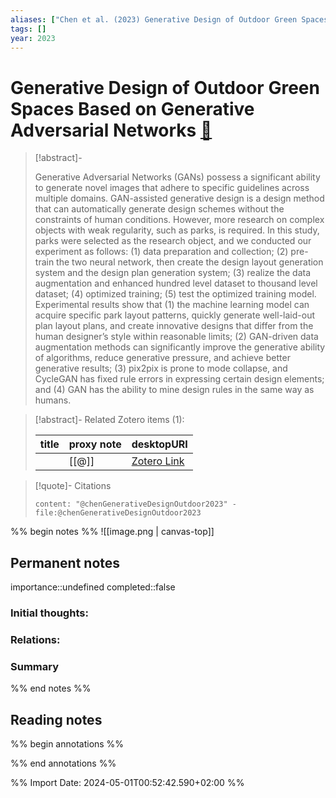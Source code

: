 ```yaml
---
aliases: ["Chen et al. (2023) Generative Design of Outdoor Green Spaces Based on Generative Adversarial Networks"]
tags: []
year: 2023
---
```

# Generative Design of Outdoor Green Spaces Based on Generative Adversarial Networks [📖](zotero://select/library/items/ZXD758SX)

> [!abstract]-
> 
> Generative Adversarial Networks (GANs) possess a significant ability to generate novel images that adhere to specific guidelines across multiple domains. GAN-assisted generative design is a design method that can automatically generate design schemes without the constraints of human conditions. However, more research on complex objects with weak regularity, such as parks, is required. In this study, parks were selected as the research object, and we conducted our experiment as follows: (1) data preparation and collection; (2) pre-train the two neural network, then create the design layout generation system and the design plan generation system; (3) realize the data augmentation and enhanced hundred level dataset to thousand level dataset; (4) optimized training; (5) test the optimized training model. Experimental results show that (1) the machine learning model can acquire specific park layout patterns, quickly generate well-laid-out plan layout plans, and create innovative designs that differ from the human designer’s style within reasonable limits; (2) GAN-driven data augmentation methods can significantly improve the generative ability of algorithms, reduce generative pressure, and achieve better generative results; (3) pix2pix is prone to mode collapse, and CycleGAN has fixed rule errors in expressing certain design elements; and (4) GAN has the ability to mine design rules in the same way as humans.
> 

> [!abstract]- Related Zotero items (1):  
>
> | title | proxy note | desktopURI |
> | --- | --- | --- |
> |  | [[@]] | [Zotero Link]() |  |

> [!quote]- Citations
> 
> ```query
> content: "@chenGenerativeDesignOutdoor2023" -file:@chenGenerativeDesignOutdoor2023
> ```

%% begin notes %%
![[image.png | canvas-top]]
## Permanent notes
importance::undefined
completed::false
### Initial thoughts:


### Relations:


### Summary


%% end notes %%
## Reading notes
%% begin annotations %%

%% end annotations %%



%% Import Date: 2024-05-01T00:52:42.590+02:00 %%
